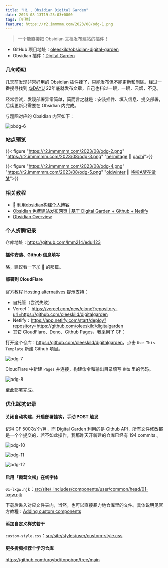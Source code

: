 ```yaml
---
title: "Hi , Obsidian Digital Garden"
date: 2023-08-13T19:25:03+0800
tags: [折腾]
feature: https://r2.immmmm.com/2023/08/odg-1.png
---
```


> 一个能直接把 Obsidian 文档发布建站的插件！

- GitHub 项目地址：[oleeskild/obsidian-digital-garden](https://github.com/oleeskild/obsidian-digital-garden)
- Obsidian 插件：[Digital Garden](obsidian://show-plugin?id=digitalgarden)

<!--more-->

### 几句唠叨

几天前发现非常好用的 Obsidian 插件挂了，只能发布但不能更新和删除。经过一番搜寻找到 [@DAYU](https://anotherdayu.com/2022/4222/) 22年底就发布文章，自己也扫过一眼，一眼，云烟，不见。

经常尝试，发现部署异常简单，简而言之就是：安装插件、填入信息、提交部署，后续更新只需要在 Obsidian 内完成。

与题图对应的 Obsidian 内容如下：

![obdg-6](https://r2.immmmm.com/2023/08/obdg-6.png)

### 站点预览

{{< figure "https://r2.immmmm.com/2023/08/odg-2.png" "https://r2.immmmm.com/2023/08/odg-3.png" "[hermitage](https://hermitage.utsob.me/) || [gachi](https://www.gachi.cn/)">}}

{{< figure "https://r2.immmmm.com/2023/08/odg-4.png" "https://r2.immmmm.com/2023/08/odg-5.png" "[oldwinter](https://notes.oldwinter.top/) ||    [哆啦A梦在做梦](https://zytomorrow.top/)">}}

### 相关教程

- 🌟 [利用obsidian构建个人博客](https://zytomorrow.top/%E6%8A%80%E6%9C%AF%E6%8A%98%E8%85%BE/%E5%88%A9%E7%94%A8obsidian%E6%9E%84%E5%BB%BA%E4%B8%AA%E4%BA%BA%E5%8D%9A%E5%AE%A2/)
- [Obsidian 免费建站发布网页 | 基于 Digital Garden + Github + Netlify](https://anotherdayu.com/2022/4222/)
- [Obsidian Overview](https://www.gachi.cn/%E8%BD%AF%E4%BB%B6%E4%BD%BF%E7%94%A8/obsidian/obsidian/)

### 个人折腾记录

仓库地址：<https://github.com/lmm214/edui123>

#### 插件安装、Github 信息填写

略，建议看一下加 🌟 的那篇。

#### 部署到 CloudFlare

官方教程 [Hosting alternatives](https://dg-docs.ole.dev/advanced/hosting-alternatives/) 提示支持：

- 自托管（尝试失败）
- Vercel： <https://vercel.com/new/clone?repository-url=https://github.com/oleeskild/digitalgarden>
- Netlify：<https://app.netlify.com/start/deploy?repository=https://github.com/oleeskild/digitalgarden>
- 其它 CloudFlare、Deno、Github Pages，我采用了 CF：

打开这个仓库：<https://github.com/oleeskild/digitalgarden>，点击 `Use This Template` 新建 Github 项目。

![odg-7](https://r2.immmmm.com/2023/08/odg-7.webp)

CloudFlare 中新建 `Pages` 并连接，构建命令和输出目录填写 `例如` 里的代码。

![odg-8](https://r2.immmmm.com/2023/08/odg-8.png)

至此部署完成。

### 优化踩坑记录

#### 关闭自动构建，开启部署挂钩，手动 POST 触发

记得 CF 500次/个/月，而 Digital Garden 利用的是 Github API，所有文件修改都是一个个提交的，若不如此操作，我那昨天开新建的仓库已经有 194 commits 。

![odg-10](https://r2.immmmm.com/2023/08/odg-10.png)

![odg-11](https://r2.immmmm.com/2023/08/odg-11.png)

![odg-12](https://r2.immmmm.com/2023/08/odg-12.png)

#### 启用「霞鹜文楷」在线字体

`01-lxgw.njk`：[src/site/_includes/components/user/common/head/01-lxgw.njk](https://github.com/lmm214/edui123/blob/main/src/site/_includes/components/user/common/head/01-lxgw.njk)

下载后丢入对应文件夹内，当然，也可以直接暴力地仓库里的文件。具体说明见官方教程：[Adding custom components](https://dg-docs.ole.dev/advanced/adding-custom-components/)

#### 添加自定义样式若干

`custom-style.css`：[src/site/styles/user/custom-style.css](https://github.com/lmm214/edui123/blob/main/src/site/styles/user/custom-style.css)

#### 更多折腾推荐个学习仓库

<https://github.com/uroybd/topobon/tree/main>